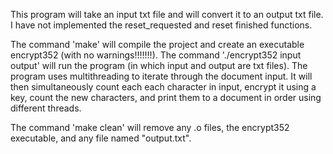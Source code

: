 This program will take an input txt file and will convert it to an output txt file. I have not implemented the reset_requested and reset finished functions.

The command 'make' will compile the project and create an executable encrypt352 (with no warnings!!!!!!!). The command './encrypt352 input output' will run the program (in which input and output are txt files). The program uses multithreading to iterate through the document input. It will then simultaneously count each each character in input, encrypt it using a key, count the new characters, and print them to a document in order using different threads.

The command 'make clean' will remove any .o files, the encrypt352 executable, and any file named "output.txt".

